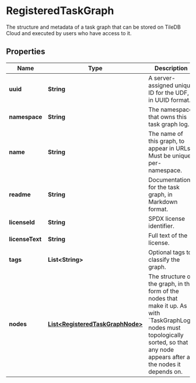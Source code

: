 

# RegisteredTaskGraph

The structure and metadata of a task graph that can be stored on TileDB Cloud and executed by users who have access to it. 

## Properties

| Name | Type | Description | Notes |
|------------ | ------------- | ------------- | -------------|
|**uuid** | **String** | A server-assigned unique ID for the UDF, in UUID format. |  [optional] |
|**namespace** | **String** | The namespace that owns this task graph log. |  [optional] |
|**name** | **String** | The name of this graph, to appear in URLs. Must be unique per-namespace.  |  [optional] |
|**readme** | **String** | Documentation for the task graph, in Markdown format. |  [optional] |
|**licenseId** | **String** | SPDX license identifier. |  [optional] |
|**licenseText** | **String** | Full text of the license. |  [optional] |
|**tags** | **List&lt;String&gt;** | Optional tags to classify the graph. |  [optional] |
|**nodes** | [**List&lt;RegisteredTaskGraphNode&gt;**](RegisteredTaskGraphNode.md) | The structure of the graph, in the form of the nodes that make it up. As with &#x60;TaskGraphLog&#x60;, nodes must topologically sorted, so that any node appears after all the nodes it depends on.  |  [optional] |



